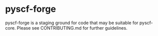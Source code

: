 # pyscf-forge
pyscf-forge is a staging ground for code that may be suitable for pyscf-core. Please see CONTRIBUTING.md for further guidelines.
